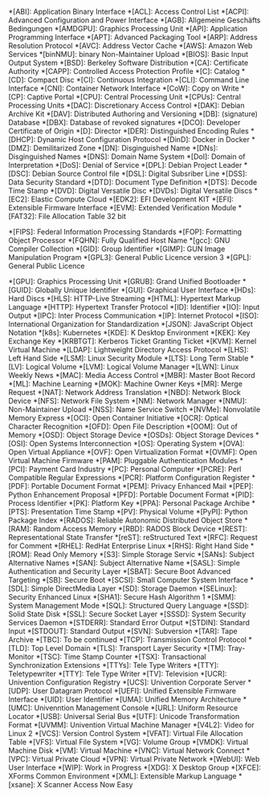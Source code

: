 *[ABI]: Application Binary Interface
*[ACL]: Access Control List
*[ACPI]: Advanced Configuration and Power Interface
*[AGB]: Allgemeine Geschäfts Bedingungen
*[AMDGPU]: Graphics Processing Unit
*[API]: Application Programming Interface
*[APT]: Advanced Packaging Tool
*[ARP]: Address Resolution Protocol
*[AVC]: Address Vector Cache
*[AWS]: Amazon Web Services
*[binNMU]: binary Non-Maintainer Upload
*[BIOS]: Basic Input Output System
*[BSD]: Berkeley Software Distribution
*[CA]: Certificate Authority
*[CAPP]: Controlled Access Protection Profile
*[C]: Catalog
*[CD]: Compact Disc
*[CI]: Continuous Integration
*[CLI]: Command Line Interface
*[CNI]: Container Network Interface
*[CoW]: Copy on Write
*[CP]: Captive Portal
*[CPU]: Central Processing Unit
*[CPUs]: Central Processing Units
*[DAC]: Discretionary Access Control
*[DAK]: Debian Archive Kit
*[DAV]: Distributed Authoring and Versioning
*[DB]: (signature) Database
*[DBX]: Database of revoked signatures
*[DCO]: Developer Certificate of Origin
*[D]: Director
*[DER]: Distinguished Encoding Rules
*[DHCP]: Dynamic Host Configuration Protocol
*[DinD]: Docker in Docker
*[DMZ]: Demilitarized Zone
*[DN]: Disginguished Name
*[DNs]: Disginguished Names
*[DNS]: Domain Name System
*[DoI]: Domain of Interpretation
*[DoS]: Denial of Service
*[DPL]: Debian Project Leader
*[DSC]: Debian Source Control file
*[DSL]: Digital Subsriber Line
*[DSS]: Data Security Standard
*[DTD]: Document Type Definition
*[DTS]: Decode Time Stamp
*[DVD]: Digital Versatile Disc
*[DVDs]: Digital Versatile Discs
*[EC2]: Elastic Compute Cloud
*[EDK2]: EFI Development KIT
*[EFI]: Extensible Firmware Interface
*[EVM]: Extended Verification Module
*[FAT32]: File Allocation Table 32 bit
<!-- *[FD]: File Daemon -->
<!-- *[FD]: File Descriptor -->
*[FIPS]: Federal Information Processing Standards
*[FOP]: Formatting Object Processor
*[FQHN]: Fully Qualified Host Name
*[gcc]: GNU Compiler Collection
*[GID]: Group Identifier
*[GIMP]: GUN Image Manipulation Program
*[GPL3]: General Public Licence version 3
*[GPL]: General Public Licence
<!-- *[GPT]: Generative Pre-trained Transformer -->
<!-- *[GPT]: Global Partitioning Table -->
<!-- *[GPT]: GUID Partition Table -->
*[GPU]: Graphics Processing Unit
*[GRUB]: Grand Unified Bootloader
*[GUID]: Globally Unique Identifier
*[GUI]: Graphical User Interface
*[HDs]: Hard Discs
*[HLS]: HTTP-Live Streaming
*[HTML]: Hypertext Markup Language
*[HTTP]: Hypertext Transfer Protocol
*[ID]: Identifier
*[IO]: Input Output
*[IPC]: Inter Process Communication
*[IP]: Internet Protocol
*[ISO]: International Organization for Standardization
*[JSON]: JavaScript Object Notation
*[k8s]: Kubernetes
*[KDE]: K Desktop Environment
*[KEK]: Key Exchange Key
*[KRBTGT]: Kerberos Ticket Granting Ticket
*[KVM]: Kernel Virtual Machine
*[LDAP]: Lightweight Directory Access Protocol
*[LHS]: Left Hand Side
*[LSM]: Linux Security Module
*[LTS]: Long Term Stable
*[LV]: Logical Volume
*[LVM]: Logical Volume Manager
*[LWN]: Linux Weekly News
*[MAC]: Media Access Control
*[MBR]: Master Boot Record
*[ML]: Machine Learning
*[MOK]: Machine Owner Keys
*[MR]: Merge Request
*[NAT]: Network Address Translation
*[NBD]: Network Block Device
*[NFS]: Network File System
*[NM]: Network Manager
*[NMU]: Non-Maintainer Upload
*[NSS]: Name Service Switch
*[NVMe]: Nonvolatile Memory Express
*[OCI]: Open Container Initiative
*[OCR]: Optical Character Recognition
*[OFD]: Open File Description
*[OOM]: Out of Memory
*[OSD]: Object Storage Device
*[OSDs]: Object Storage Devices
*[OSI]: Open Systems Interconnection
*[OS]: Operating System
*[OVA]: Open Virtual Appliance
*[OVF]: Open Virtualization Format
*[OVMF]: Open Virtual Machine Firmware
*[PAM]: Pluggable Authentication Modules
*[PCI]: Payment Card Industry
*[PC]: Personal Computer
*[PCRE]: Perl Compatible Regular Expressions
*[PCR]: Platform Configuration Register
*[PDF]: Portable Document Format
*[PEM]: Privacy Enhanced Mail
*[PEP]: Python Enhancement Proposal
*[PFD]: Portable Document Format
*[PID]: Process Identifier
*[PK]: Platform Key
*[PPA]: Personal Package Archibe
*[PTS]: Presentation Time Stamp
*[PV]: Physical Volume
*[PyPI]: Python Package Index
*[RADOS]: Reliable Autonomic Distributed Object Store
*[RAM]: Random Access Memory
*[RBD]: RADOS Block Device
*[REST]: Representational State Transfer
*[reST]: reStructured Text
*[RFC]: Request for Comment
*[RHEL]: RedHat Enterprise Linux
*[RHS]: Right Hand Side
*[ROM]: Read Only Memory
*[S3]: Simple Storage Servic
*[SANs]: Subject Alternative Names
*[SAN]: Subject Alternative Name
*[SASL]: Simple Authentication and Security Layer
*[SBAT]: Secure Boot Advanced Targeting
*[SB]: Secure Boot
*[SCSI]: Small Computer System Interface
*[SDL]: Simple DirectMedia Layer
*[SD]: Storage Daemon
*[SELinux]: Security Enhanced Linux
*[SHA1]: Secure Hash Algorithm 1
*[SMM]: System Management Mode
*[SQL]: Structured Query Language
*[SSD]: Solid State Disk
*[SSL]: Secure Socket Layer
*[SSSD]: System Security Services Daemon
*[STDERR]: Standard Error Output
*[STDIN]: Standard Input
*[STDOUT]: Standard Output
*[SVN]: Subversion
*[TAR]: Tape Archive
*[TBC]: To be continued
*[TCP]: Transmission Control Protocol
*[TLD]: Top Level Domain
*[TLS]: Transport Layer Security
*[TM]: Tray-Monitor
*[TSC]: Time Stamp Counter
*[TSX]: Transactional Synchronization Extensions
*[TTYs]: Tele Type Writers
*[TTY]: Teletypewriter
*[TTY]: Tele Type Writer
*[TV]: Television
*[UCR]: Univention Configuration Registry
*[UCS]: Univention Corporate Server
*[UDP]: User Datagram Protocol
*[UEFI]: Unified Extensible Firmware Interface
*[UID]: User Identifier
*[UMA]: Unified Memory Architecture
*[UMC]: Univenntion Management Console
*[URL]: Uniform Resource Locator
*[USB]: Universal Serial Bus
*[UTF]: Unicode Transformation Format
*[UVMM]: Univention Virtual Machine Manager
*[V4L2]: Video for Linux 2
*[VCS]: Version Control System
*[VFAT]: Virtual File Allocation Table
*[VFS]: Virtual File System
*[VG]: Volume Group
*[VMDK]: Virtual Machine Disk
*[VM]: Virtual Machine
*[VNC]: Virtual Network Connect
*[VPC]: Virtual Private Cloud
*[VPN]: Virtual Private Network
*[WebUI]: Web User Interface
*[WIP]: Work in Progress
*[XDG]: X Desktop Group
*[XFCE]: XForms Common Environment
*[XML]: Extensible Markup Language
*[xsane]: X Scanner Access Now Easy
